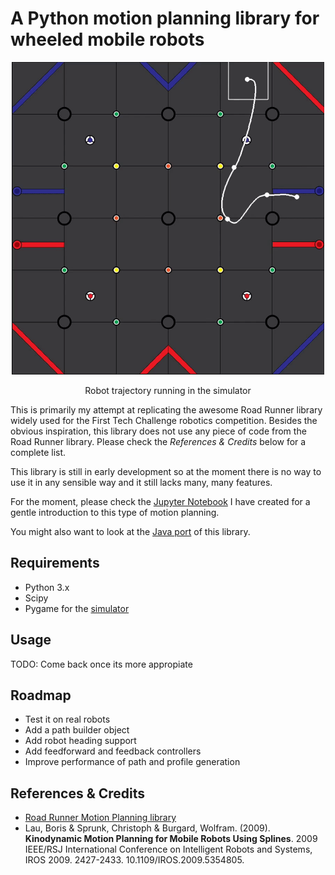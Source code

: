 # A Python motion planning library for wheeled mobile robots

<p align="center"><img src="./images/simulator.gif" width=500/></p>
<p align="center">Robot trajectory running in the simulator</p>


This is primarily my attempt at replicating the awesome Road Runner library widely used for the First Tech Challenge robotics competition. Besides the obvious inspiration, this library does not  use any piece of code from the Road Runner library. Please check the *References & Credits* below for a complete list.

This library is still in early development so at the moment there is no way to use it in any sensible way and it still lacks many, many features.

For the moment, please check the [Jupyter Notebook](MotionPlanning.ipynb) I have created for a gentle introduction to this type of motion planning.

You might also want to look at the [Java port](https://github.com/VladChira/PathPlannerJava) of this library.

## Requirements
- Python 3.x 
- Scipy
- Pygame for the [simulator](./simulator/main.py)

## Usage
TODO: Come back once its more appropiate

## Roadmap
- Test it on real robots
- Add a path builder object
- Add robot heading support
- Add feedforward and feedback controllers
- Improve performance of path and profile generation

## References & Credits
- [Road Runner Motion Planning library](https://github.com/acmerobotics/road-runner)
- Lau, Boris & Sprunk, Christoph & Burgard, Wolfram. (2009). **Kinodynamic Motion Planning for Mobile Robots Using Splines**. 2009 IEEE/RSJ International Conference on Intelligent Robots and Systems, IROS 2009. 2427-2433. 10.1109/IROS.2009.5354805. 